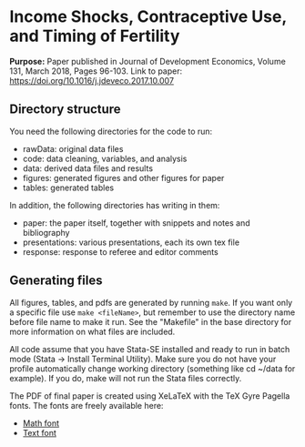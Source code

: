 # Income Shocks, Contraceptive Use, and Timing of Fertility

**Purpose:** Paper published in Journal of Development Economics, Volume 131, March 2018, Pages 96-103. Link to paper: https://doi.org/10.1016/j.jdeveco.2017.10.007

## Directory structure

You need the following directories for the code to run:

- rawData: original data files
- code: data cleaning, variables, and analysis
- data: derived data files and results
- figures: generated figures and other figures for paper
- tables: generated tables

In addition, the following directories has writing in them:

- paper: the paper itself, together with snippets and notes and bibliography
- presentations: various presentations, each its own tex file
- response: response to referee and editor comments

##  Generating files

All figures, tables, and pdfs are generated by running `make`.
If you want only a specific file use `make <fileName>`, but
remember to use the directory name before file name to make it run.
See the "Makefile" in the base directory for more information 
on what files are included.

All code assume that you have Stata-SE installed and ready
to run in batch mode (Stata -> Install Terminal Utility).
Make sure you do not have your profile automatically change
working directory (something like cd ~/data for example).
If you do, make will not run the Stata files correctly.

The PDF of final paper is created using XeLaTeX with the TeX
Gyre Pagella fonts.
The fonts are freely available here:
- [Math font](http://www.gust.org.pl/projects/e-foundry/tg-math/index_html)
- [Text font](http://www.gust.org.pl/projects/e-foundry/tex-gyre/pagella)

